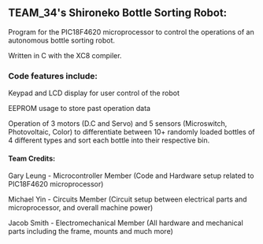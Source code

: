 ## TEAM_34's Shironeko Bottle Sorting Robot:

Program for the PIC18F4620 microprocessor to control the operations of an autonomous bottle sorting robot.

Written in C with the XC8 compiler.

### Code features include:

Keypad and LCD display for user control of the robot

EEPROM usage to store past operation data

Operation of 3 motors (D.C and Servo) and 5 sensors (Microswitch, Photovoltaic, Color) to differentiate between 10+ randomly loaded bottles of 4 different types and sort each bottle into their respective bin.

#### Team Credits:

Gary Leung - Microcontroller Member (Code and Hardware setup related to PIC18F4620 microprocessor)

Michael Yin - Circuits Member (Circuit setup between electrical parts and microprocessor, and overall machine power)

Jacob Smith - Electromechanical Member (All hardware and mechanical parts including the frame, mounts and much more)
